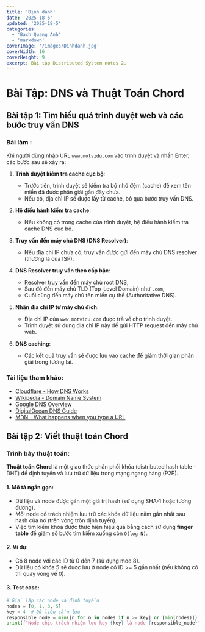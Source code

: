 ```yaml
---
title: 'Định danh'
date: '2025-18-5'
updated: '2025-18-5'
categories:
  - 'Bạch Quang Anh'
  - 'markdown'
coverImage: '/images/Dinhdanh.jpg'
coverWidth: 16
coverHeight: 9
excerpt: Bài tập Distributed System notes 2.
---
```


# Bài Tập: DNS và Thuật Toán Chord

## Bài tập 1: Tìm hiểu quá trình duyệt web và các bước truy vấn DNS

### Bài làm :

Khi người dùng nhập URL `www.motvidu.com` vào trình duyệt và nhấn Enter, các bước sau sẽ xảy ra:

1. **Trình duyệt kiểm tra cache cục bộ**:

   - Trước tiên, trình duyệt sẽ kiểm tra bộ nhớ đệm (cache) để xem tên miền đã được phân giải gần đây chưa.
   - Nếu có, địa chỉ IP sẽ được lấy từ cache, bỏ qua bước truy vấn DNS.

2. **Hệ điều hành kiểm tra cache**:

   - Nếu không có trong cache của trình duyệt, hệ điều hành kiểm tra cache DNS cục bộ.

3. **Truy vấn đến máy chủ DNS (DNS Resolver)**:

   - Nếu địa chỉ IP chưa có, truy vấn được gửi đến máy chủ DNS resolver (thường là của ISP).

4. **DNS Resolver truy vấn theo cấp bậc**:

   - Resolver truy vấn đến máy chủ root DNS,
   - Sau đó đến máy chủ TLD (Top-Level Domain) như `.com`,
   - Cuối cùng đến máy chủ tên miền cụ thể (Authoritative DNS).

5. **Nhận địa chỉ IP từ máy chủ đích**:

   - Địa chỉ IP của `www.motvidu.com` được trả về cho trình duyệt.
   - Trình duyệt sử dụng địa chỉ IP này để gửi HTTP request đến máy chủ web.

6. **DNS caching**:
   - Các kết quả truy vấn sẽ được lưu vào cache để giảm thời gian phân giải trong tương lai.

### Tài liệu tham khảo:

- [Cloudflare - How DNS Works](https://www.cloudflare.com/learning/dns/what-is-dns/)
- [Wikipedia - Domain Name System](https://en.wikipedia.org/wiki/Domain_Name_System)
- [Google DNS Overview](https://developers.google.com/speed/public-dns/docs/intro)
- [DigitalOcean DNS Guide](https://www.digitalocean.com/community/tutorials/an-introduction-to-dns-terminology-components-and-concepts)
- [MDN - What happens when you type a URL](https://developer.mozilla.org/en-US/docs/Learn/Common_questions/What_happens_when_you_type_a_URL_into_a_browser)

## Bài tập 2: Viết thuật toán Chord

### Trình bày thuật toán:

**Thuật toán Chord** là một giao thức phân phối khóa (distributed hash table - DHT) để định tuyến và lưu trữ dữ liệu trong mạng ngang hàng (P2P).

#### 1. Mô tả ngắn gọn:

- Dữ liệu và node được gán một giá trị hash (sử dụng SHA-1 hoặc tương đương).
- Mỗi node có trách nhiệm lưu trữ các khóa dữ liệu nằm gần nhất sau hash của nó (trên vòng tròn định tuyến).
- Việc tìm kiếm khóa được thực hiện hiệu quả bằng cách sử dụng **finger table** để giảm số bước tìm kiếm xuống còn `O(log N)`.

#### 2. Ví dụ:

- Có 8 node với các ID từ 0 đến 7 (sử dụng mod 8).
- Dữ liệu có khóa 5 sẽ được lưu ở node có ID >= 5 gần nhất (nếu không có thì quay vòng về 0).

#### 3. Test case:

```python
# Giả lập các node và định tuyến
nodes = [0, 1, 3, 5]
key = 4  # Dữ liệu cần lưu
responsible_node = min([n for n in nodes if n >= key] or [min(nodes)])
print(f"Node chịu trách nhiệm lưu key {key} là node {responsible_node}")
```
